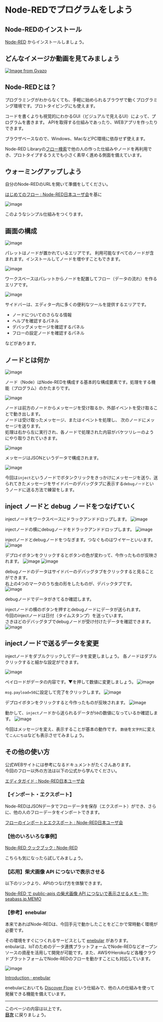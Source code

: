 # Node-REDでプログラムをしよう

## Node-REDのインストール

 [Node-RED](https://nodered.jp/) からインストールしましょう。  

## どんなイメージか動画を見てみましょう

[![Image from Gyazo](https://i.gyazo.com/9f29274f6b038b421de3817f321b9dce.gif)](https://gyazo.com/9f29274f6b038b421de3817f321b9dce)

## Node-REDとは？

プログラミングがわからなくても、手軽に始められるブラウザで動くプログラミング環境です。プロトタイピングにも使えます。

コードを書くよりも視覚的にわかるGUI（ビジュアルで見えるUI）によって、プログラムを書きます。
APIを取得する仕組みであったり、WEBアプリを作ったりできます。

ブラウザベースなので、Windows、MacなどPC環境に依存せず使えます。

Node-RED Libraryの[フロー検索](https://flows.nodered.org/)で他の人の作った仕組みやノードを再利用でき、プロトタイプするうえでも小さく素早く進める側面を備えています。

## ウォーミングアップしよう

自分のNode-REDのURLを開いて準備をしてください。

[はじめてのフロー : Node\-RED日本ユーザ会](https://nodered.jp/docs/tutorials/first-flow)を基に

![image](https://i.gyazo.com/b94d2d8a7a58febf76226db658c7d5dc.png)

このようなシンプル仕組みをつくります。

## 画面の構成

![image](https://i.gyazo.com/4e4f325615d23c2a56929fc767ce4327.png)

パレットはノードが置かれているエリアです。
利用可能なすべてのノードが含まれます。インストールしてノードを増やすこともできます。

![image](https://i.gyazo.com/47f080539655f431df2bc6afbf2eb845.png)

ワークスペースはパレットからノードを配置してフロー（データの流れ）を作るエリアです。

![image](https://i.gyazo.com/2b44b8d4535ed54a2ce46629fec8f96f.png)

サイドバーは、エディター内に多くの便利なツールを提供するエリアです。

* ノードについてのさらなる情報
* ヘルプを確認するパネル
* デバッグメッセージを確認するパネル
* フローの設定ノードを確認するパネル

などがあります。

## ノードとは何か

![image](https://i.gyazo.com/4209abfa226dca0d1a4c1d3421768bbe.png)

ノード（Node）はNode-REDを構成する基本的な構成要素です。処理をする機能（プログラム）のかたまりです。

![image](https://i.gyazo.com/ac72b467278872701170501f629731ef.png)

ノードは前方のノードからメッセージを受け取るか、外部イベントを受け取ることで動き出します。  
ノードは受け取ったメッセージ、またはイベントを処理し、 次のノードにメッセージを送ります。  
処理は右から左に実行され、各ノードで処理された内容がバケツリレーのようにやり取りされていきます。

![image](https://i.gyazo.com/b2e38a11e61da1ad55ff387493b71891.png)

メッセージはJSONというデータで構成されます。

![image](https://i.gyazo.com/20007903edfd97e9aabddeedd5d6d8d5.png)

今回は`inject`というノードでボタンクリックをきっかけにメッセージを送り、送られてきたメッセージをサイドバーのデバッグタブに表示する`debugノード`というノードに送る方法で練習をします。

## inject ノードと debug ノードをつなげていく

injectノードをワークスペースにドラックアンドドロップします。
![image](https://i.gyazo.com/69d9424ea7db4779794c1d39e1d0a44f.png)

injectノードの横にdebugノードをドラックアンドドロップします。
![image](https://i.gyazo.com/4ab5cd15ee540f8b2181cafc29cf9377.png)

injectノードとdebugノードをつなぎます。つなぐものはワイヤーといいます。
![image](https://i.gyazo.com/b8eb34fb3296018ddae614e01bd47a50.png)

デプロイボタンをクリックするとボタンの色が変わって、今作ったものが反映されます。
![image](https://i.gyazo.com/58de57346d51b7620c32562f9c8690bf.png)
![image](https://i.gyazo.com/6d69e6990487e06533edba753d67904e.png)

debugノードのデータはサイドバーのデバッグタブをクリックすると見ることができます。  
右上の4つのマークのうち虫の形をしたものが、デバックタブです。  
![image](https://i.gyazo.com/6efbc1b0671669a3e5201e23e7298216.png)

debugノードでデータがきてるか確認します。

injectノードの横のボタンを押すとdebugノードにデータが送られます。  
今回のinjectノードは日付（タイムスタンプ）を送っています。  
さきほどのデバッグタブでdebugノードが受け付けたデータを確認できます。
![image](https://i.gyazo.com/f99e3989db06dd84900022d8be76cb75.png)

## injectノードで送るデータを変更

injectノードをダブルクリックしてデータを変更しましょう。
各ノードはダブルクリックすると細かな設定ができます。

![image](https://i.gyazo.com/05dc870ae85c44d1be74d97b1a474b41.png)

ペイロードがデータの内容です。▼を押して数値に変更しましょう。
![image](https://i.gyazo.com/6416484adf11e2410f0e5e1042da7f53.png)

`msg.payload=50`に設定して完了をクリックします。
![image](https://i.gyazo.com/290cce9c52a9736289eb3317a8f18f36.png)

デプロイボタンをクリックすると今作ったものが反映されます。
![image](https://i.gyazo.com/6d69e6990487e06533edba753d67904e.png)

動かして、`inject`ノードから送られるデータが`50`の数値になっているか確認します。
![image](https://i.gyazo.com/5ce3b9ec73285db932270eabfab4ac63.png)

今回はメッセージを変え、表示することが基本の動作です。
`数値`を`文字列`に変えて`こんにちは`なども表示させてみましょう。

## その他の使い方
  
公式WEBサイトには参考になるドキュメントがたくさんあります。  
今回のフロー以外の方法は以下の公式から学んでください。

[エディタガイド : Node\-RED日本ユーザ会](https://nodered.jp/docs/user-guide/editor/)

### 【インポート・エクスポート】

Node-REDはJSONデータでフローデータを保存（エクスポート）ができ、さらに、他の人のフローデータをインポートできます。

[フローのインポートとエクスポート : Node\-RED日本ユーザ会](https://nodered.jp/docs/user-guide/editor/workspace/import-export)

### 【他のいろいろな事例】

[Node\-RED クックブック : Node\-RED](https://cookbook.nodered.jp/)

こちらも気になったら試してみましょう。

### 【応用】柴犬画像 API につないで表示させる

以下のリンクより、APIのつなげ方を体験できます。

[Node\-RED で public\-apis の柴犬画像 API につないで表示させるメモ – 1ft\-seabass\.jp\.MEMO](https://www.1ft-seabass.jp/memo/2020/09/04/nodered-connect-shibainu/)

### 【参考】enebular

本来であればNode-REDは、今回手元で動かしたことをどこかで常時動く環境が必要です。

その環境をすぐにつくれるサービスとして [enebular](https://www.enebular.com/ja/) があります。  
enbularは、IoTのためのデータ連携プラットフォームでNode-REDなどオープンソースの資産を活用して開発が可能です。また、AWSやHerokuなど各種クラウドプラットフォームでNode-REDのフローを動かすことにも対応しています。

![image](https://i.gyazo.com/6b47d7fd543592d46423bbff7edbd4eb.png)

[Introduction · enebular](https://docs.enebular.com/ja/GetStarted/Introduction.html)

enebularにおいても [Discover Flow](https://enebular.com/discover/flow) という仕組みで、他の人の仕組みを使って発展できる機能を備えています。
<!--

## 参考：Node-RED デスクトップ（Electron製）

[Node\-RED デスクトップ \| Node\-RED Desktop](https://sakazuki.github.io/node-red-desktop/ja/)

![image](https://i.gyazo.com/14f72060701e4bd45fca914e2fe02179.png)

npm インストールをすることなく、インストーラーひとつでNode-REDを使い始めることができます。

-->

---

このページの内容は以上です。  
**[目次](./README.md)** に戻りましょう。
